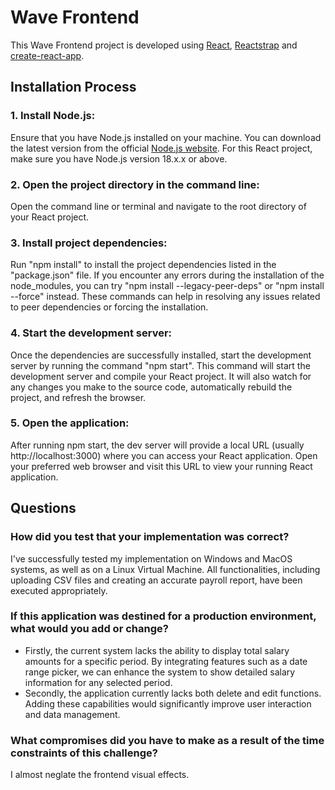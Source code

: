 # Wave Frontend

This Wave Frontend project is developed using [React](https://reactjs.org/), [Reactstrap](https://reactstrap.github.io/) and [create-react-app](https://facebook.github.io/create-react-app/).

## Installation Process

### 1. Install Node.js: 
Ensure that you have Node.js installed on your machine. You can download the latest version from the official [Node.js website](https://nodejs.org). For this React project, make sure you have Node.js version 18.x.x or above.
### 2. Open the project directory in the command line: 
Open the command line or terminal and navigate to the root directory of your React project.
### 3. Install project dependencies: 
Run "npm install" to install the project dependencies listed in the "package.json" file. If you encounter any errors during the installation of the node_modules, you can try "npm install --legacy-peer-deps" or "npm install --force" instead. These commands can help in resolving any issues related to peer dependencies or forcing the installation.
### 4. Start the development server: 
Once the dependencies are successfully installed, start the development server by running the command "npm start". This command will start the development server and compile your React project. It will also watch for any changes you make to the source code, automatically rebuild the project, and refresh the browser.
### 5. Open the application: 
After running npm start, the dev server will provide a local URL (usually http://localhost:3000) where you can access your React application. Open your preferred web browser and visit this URL to view your running React application.

## Questions

### How did you test that your implementation was correct?
I've successfully tested my implementation on Windows and MacOS systems, as well as on a Linux Virtual Machine. All functionalities, including uploading CSV files and creating an accurate payroll report, have been executed appropriately.
### If this application was destined for a production environment, what would you add or change?
- Firstly, the current system lacks the ability to display total salary amounts for a specific period. By integrating features such as a date range picker, we can enhance the system to show detailed salary information for any selected period.
- Secondly, the application currently lacks both delete and edit functions. Adding these capabilities would significantly improve user interaction and data management.
### What compromises did you have to make as a result of the time constraints of this challenge?
I almost neglate the frontend visual effects.
